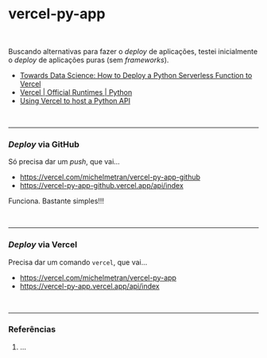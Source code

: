 # vercel-py-app

<br>

Buscando alternativas para fazer o *deploy* de aplicações, testei inicialmente o *deploy* de aplicações puras (sem *frameworks*).

- [Towards Data Science: How to Deploy a Python Serverless Function to Vercel](https://towardsdatascience.com/how-to-deploy-a-python-serverless-function-to-vercel-f43c8ca393a0)
- [Vercel | Official Runtimes | Python](https://vercel.com/docs/runtimes#official-runtimes/python)
- [Using Vercel to host a Python API](https://www.frontend-devops.com/blog/python-on-vercel)

<br>

----

### *Deploy* via GitHub

Só precisa dar um *push*, que vai...

- https://vercel.com/michelmetran/vercel-py-app-github
- https://vercel-py-app-github.vercel.app/api/index

Funciona. Bastante simples!!!

<br>

----

### *Deploy* via Vercel

Precisa dar um comando ```vercel```, que vai...

- https://vercel.com/michelmetran/vercel-py-app
- https://vercel-py-app.vercel.app/api/index

<br>

----

### Referências

1. ...